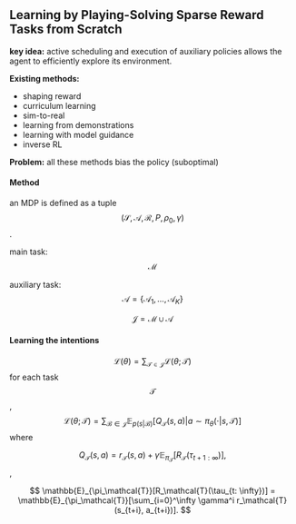 #
## Learning by Playing-Solving Sparse Reward Tasks from Scratch

**key idea:** active scheduling and execution of auxiliary policies allows the agent to efficiently explore its environment.

**Existing methods:**

* shaping reward
* curriculum learning
* sim-to-real
* learning from demonstrations
* learning with model guidance
* inverse RL

**Problem:** all these methods bias the policy \(suboptimal\)

#### Method

an MDP is defined as a tuple $$(\mathcal{S}, \mathcal{A}, \mathcal{R}, P, \rho_0, \gamma)$$.

main task: $$\mathcal{M}$$

auxiliary task: $$\mathcal{A} = \{\mathcal{A}_1, \dots, \mathcal{A}_K\}$$

$$\mathcal{J} = \mathcal{M} \cup \mathcal{A}$$

#### Learning the intentions

$$
\mathcal{L}(\theta) = \sum_{\mathcal{T} \in \mathcal{J}}\mathcal{L}(\theta; \mathcal{T}) \tag{1}
$$
for each task $$\mathcal{T}$$,
$$
\mathcal{L}(\theta; \mathcal{T}) = \sum_{\mathcal{B} \in \mathcal{J}} \mathbb{E}_{p(s|\mathcal{B})}[Q_\mathcal{T}(s,a)|a \sim \pi_\theta(\cdot|s, \mathcal{T})] \tag{2}$$
where

$$
Q_\mathcal{T}(s, a) = r_\mathcal{T}(s,a) + \gamma \mathbb{E}_{\pi_\mathcal{T}}[R_\mathcal{T}(\tau_{t+1: \infty})],
$$,

$$
\mathbb{E}_{\pi_\mathcal{T}}[R_\mathcal{T}(\tau_{t: \infty})] = \mathbb{E}_{\pi_\mathcal{T}}[\sum_{i=0}^\infty \gamma^i r_\mathcal{T}(s_{t+i}, a_{t+i})].
$$


